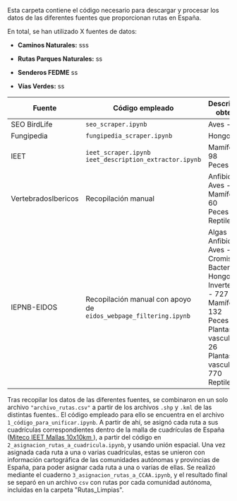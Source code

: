 Esta carpeta contiene el código necesario para descargar y procesar los datos de las diferentes fuentes que proporcionan rutas en España. 

En total, se han utilizado X fuentes de datos:

- **Caminos Naturales:** sss

- **Rutas Parques Naturales:** ss

- **Senderos FEDME** ss

- **Vías Verdes:** ss


| Fuente | Código empleado | Descripciones obtenidas |
|----------|----------|----------|
| SEO BirdLife    | ``seo_scraper.ipynb``   | Aves - 611   |
| Fungipedia    | ``fungipedia_scraper.ipynb``   | Hongos - 578   |
| IEET    | ``ieet_scraper.ipynb``<br>``ieet_description_extractor.ipynb``   | Mamíferos - 98<br>Peces - 44   |
| VertebradosIbericos    | Recopilación manual  | Anfibios - 31<br>Aves - 127<br>Mamíferos - 60<br>Peces - 50<br>Reptiles - 84  |
| IEPNB-EIDOS    | Recopilación manual con apoyo de<br>``eidos_webpage_filtering.ipynb``   | Algas - 10<br>Anfibios - 4<br>Aves - 14<br>Cromistas y Bacterias - 3<br>Hongos - 1<br>Invertebrados - 727<br>Mamíferos - 132<br>Peces - 72<br>Plantas no vasculares - 26<br>Plantas vasculares - 770<br>Reptiles - 18   |

Tras recopilar los datos de las diferentes fuentes, se combinaron en un solo archivo ``"archivo_rutas.csv"`` a partir de los archivos ``.shp`` y ``.kml`` de las distintas fuentes.. El código empleado para ello se encuentra en el archivo ``1_código_para_unificar.ipynb``. 
A partir de ahí, se asignó cada ruta a sus cuadrículas correspondientes dentro de la malla de cuadrículas de España ([Miteco IEET Mallas 10x10km
](https://www.miteco.gob.es/es/biodiversidad/temas/inventarios-nacionales/inventario-especies-terrestres/inventario-nacional-de-biodiversidad/bdn-ieet-default.html)), a partir del código en ``2_asignacion_rutas_a_cuadricula.ipynb``, y usando unión espacial.
Una vez asignada cada ruta a una o varias cuadrículas, estas se unieron con información cartográfica de las comunidades autónomas y provincias de España, para poder asignar cada ruta a una o varias de ellas. Se realizó mediante el cuaderno ``3_asignacion_rutas_a_CCAA.ipynb``, y el resultado final se separó en un archivo ``csv`` con rutas por cada comunidad autónoma, incluidas en la carpeta "Rutas_Limpias".